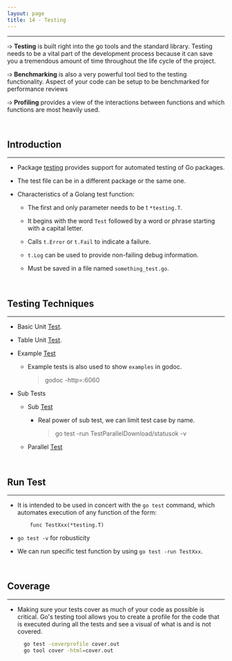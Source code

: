 ```yaml
---
layout: page
title: 14 - Testing
---
```

***

➩ **Testing** is built right into the go tools and the standard library. Testing needs to be a vital part of the development process because it can save you a tremendous amount of time throughout the life cycle of the project.

➩ **Benchmarking** is also a very powerful tool tied to the testing functionality. Aspect of your code can be setup to be benchmarked for performance reviews

➩ **Profiling** provides a view of the interactions between functions and which functions are most heavily used.

&nbsp;

## Introduction
***

- Package [testing](https://golang.org/pkg/testing/) provides support for automated testing of Go packages.

- The test file can be in a different package or the same one.

- Characteristics of a Golang test function:

  - The first and only parameter needs to be t `*testing.T`.

  - It begins with the word `Test` followed by a word or phrase starting with a capital letter.

  - Calls `t.Error` or `t.Fail` to indicate a failure.

  - `t.Log` can be used to provide non-failing debug information.

  - Must be saved in a file named `something_test.go`.

&nbsp;

## Testing Techniques
***

- Basic Unit [Test](https://github.com/g-kutty/go-code/blob/master/testing/tests/example1/download_test.go).

- Table Unit [Test](https://github.com/g-kutty/go-code/blob/master/testing/tests/example2/table_test.go).

- Example [Test](https://github.com/g-kutty/go-code/blob/master/testing/tests/example4/handlers/handler_example_test.go)

  - Example tests is also used to show `examples` in godoc.

    > godoc -http=:6060

- Sub Tests

  - Sub [Test](https://github.com/g-kutty/go-code/blob/master/testing/tests/example5/sub_test.go)

    - Real power of sub test, we can limit test case by name.

        > go test -run TestParallelDownload/statusok -v

  - Parallel [Test](https://github.com/g-kutty/go-code/blob/master/testing/tests/example5/sub_parallel_test.go)

&nbsp;

## Run Test
***

*  It is intended to be used in concert with the `go test` command, which automates execution of any function of the form:

    ```golang
        func TestXxx(*testing.T)
    ```

* `go test -v` for robusticity

* We can run specific test function by using `go test -run TestXxx`.

&nbsp;

## Coverage
***

- Making sure your tests cover as much of your code as possible is critical. Go's testing tool allows you to create a profile for the code that is executed during all the tests and see a visual of what is and is not covered.

  ```sh
    go test -coverprofile cover.out
    go tool cover -html=cover.out
  ```
